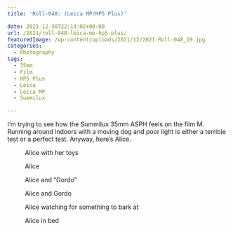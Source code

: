 ```yaml
---
title: 'Roll-048: (Leica MP/HP5 Plus)'

date: 2021-12-30T22:14:02+00:00
url: /2021/roll-048-leica-mp-hp5-plus/
featuredImage: /wp-content/uploads/2021/12/2021-Roll-048_19.jpg
categories:
  - Photography
tags:
  - 35mm
  - Film
  - HP5 Plus
  - Leica
  - Leica MP
  - Summilux

---
```


I&#8217;m trying to see how the Summilux 35mm ASPH feels on the film M. Running around indoors with a moving dog and poor light is either a terrible test or a perfect test. Anyway, here&#8217;s Alice.


<figure><img src="/img/2021/12/2021-Roll-048_01.jpg" alt="" data-id="2414" data-full-url="/wp-content/uploads/2021/12/2021-Roll-048_01.jpg" data-link="/?attachment_id=2414"  /><figcaption class="blocks-gallery-item__caption">Alice with her toys</figcaption></figure>

<figure><img src="/img/2021/12/2021-Roll-048_03.jpg" alt="" data-id="2415" data-full-url="/wp-content/uploads/2021/12/2021-Roll-048_03.jpg" data-link="/?attachment_id=2415"  /><figcaption class="blocks-gallery-item__caption">Alice</figcaption></figure>

<figure><img src="/img/2021/12/2021-Roll-048_06.jpg" alt="" data-id="2416" data-full-url="/wp-content/uploads/2021/12/2021-Roll-048_06.jpg" data-link="/?attachment_id=2416"  /><figcaption class="blocks-gallery-item__caption">Alice and &#8220;Gordo&#8221;</figcaption></figure>

<figure><img src="/img/2021/12/2021-Roll-048_19.jpg" alt="" data-id="2417" data-full-url="/wp-content/uploads/2021/12/2021-Roll-048_19.jpg" data-link="/?attachment_id=2417"  /><figcaption class="blocks-gallery-item__caption">Alice and Gordo</figcaption></figure>

<figure><img src="/img/2021/12/2021-Roll-048_22.jpg" alt="" data-id="2418" data-full-url="/wp-content/uploads/2021/12/2021-Roll-048_22.jpg" data-link="/?attachment_id=2418"  /><figcaption class="blocks-gallery-item__caption">Alice watching for something to bark at</figcaption></figure>

<figure><img src="/img/2021/12/2021-Roll-048_26.jpg" alt="" data-id="2419" data-full-url="/wp-content/uploads/2021/12/2021-Roll-048_26.jpg" data-link="/?attachment_id=2419"  /><figcaption class="blocks-gallery-item__caption">Alice in bed</figcaption></figure>
